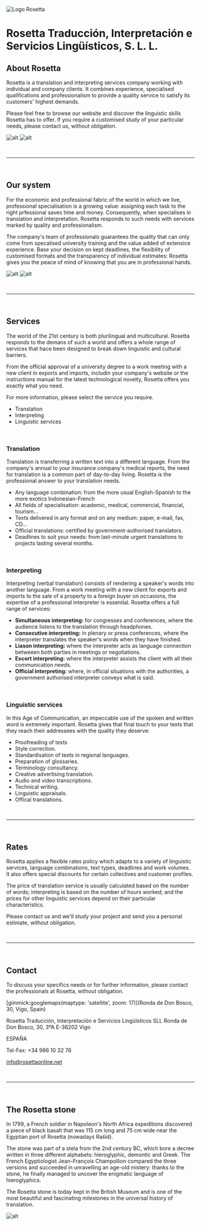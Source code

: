 ![Logo Rosetta](img/rosetta_color.png "Logo Rosetta")

# Rosetta Traducción, Interpretación e Servicios Lingüísticos, S. L. L.

## About Rosetta

Rosetta is a translation and interpreting services company working with individual and company clients. It combines experience, specialised qualifications and professionalism to provide a quality service to satisfy its customers' highest demands.

Please feel free to browse our website and discover the linguistic skills Rosetta has to offer. If you require a customised study of your particular needs, please contact us, without obligation.

![alt](img/rosetta_oficinas_1.jpg "Oficinas de Rosetta") ![alt](img/rosetta_oficinas_2.jpg "Oficinas de Rosetta")

<br>

-----

<br>

## Our system

For the economic and professional fabric of the world in which we live, professional specialisation is a growing value: assigning each task to the right prfessional saves time and money. Consequently, when specialises in translation and interpretation. Rosetta responds to such needs with services marked by quality and professionalism.

The company's team of professionals guarantees the quality that can only come from specalised university training and the value added of extensice experience. Base your decision on kept deadlines, the flexibility of customised formats and the transparency of individual estimates: Rosetta gives you the peace of mind of knowing that you are in professional hands.

![alt](img/rosetta_oficinas_3.jpg "Oficinas de Rosetta") ![alt](img/rosetta_oficinas_4.jpg "Oficinas de Rosetta")

<br>

-----

<br>

## Services

The world of the 21st century is both plurilingual and multicultural. Rosetta responds to the demans of such a world and offers a whole range of services that hace been designed to break down linguistic and cultural barriers.

From the official approval of a university degree to a work meeting with a new client in exports and imports, includin your company's website or the instructions manual for the latest technological novelty, Rosetta offers you exactly what you need.

For more information, please select the service you require.

- Translation
- Interpreting
- Linguistic services

<br>

### Translation

Translation is transferring a written text into a different language. From the company's annual to your insurance company's medical reports, the need for translation is a common part of day-to-day living. Rosetta is the professional answer to your translation needs.

- Any language combination: from the more usual English-Spanish to the more exotics Indonesian-French
- All fields of specialisation: academic, medical, commercial, financial, tourism...
- Texts delivered in any format and on any medium: paper, e-mail, fax, CD...
- Official translations: certified by government-authorised translators.
- Deadlines to suit your needs: from last-minute urgent translations to projects lasting several months.

<br>

### Interpreting

Interpreting (verbal translation) consists of rendering a speaker's words into another language. From a work meeting with a new client for exports and imports to the sale of a property to a foreign buyer on occasions, the expertise of a professional interpreter is essential. Rosetta offers a full range of services:

- **Simultaneous interpreting:** for congresses and conferences, where the audience listens to the translation through headphones.
- **Consecutive interpreting:** in plenary or press conferences, where the interpreter translates the speaker's words when they have finished.
- **Liason interpreting:** where the interpreter acts as language connection betweeen both parties in meetings or negotiations.
- **Escort interpreting:** where the interpreter assists the client with all their communication needs.
- **Official interpreting:** where, in official situations with the authorities, a government authorised interpreter conveys what is said.                         

<br>

### Linguistic services

In this Age of Communication, an impeccable use of the spoken and written word is extremely important. Rosetta gives that final touch to your texts that they reach their addressees with the quality they deserve:

- Proofreading of texts
- Style correction.
- Standardisation of texts in regional languages.
- Preparation of glossaries.
- Terminology consultancy.
- Creative advertising translation.
- Audio and video transcriptions.
- Technical writing.
- Linguistic appraisals.
- Offical translations.

<br>

-----

<br>

## Rates

Rosetta applies a flexible rates policy which adapts to a variety of linguistic services, language combinations, text types, deadlines and work volumes. It also offers special discounts for certain collectives and customer profiles.

The price of translation service is usually calculated based on the number of words; interpreting is based on the number of hours worked; and the prices for other linguistic services depend on their particular characteristics.

Please contact us and we'll study your project and send you a personal estimate, without obligation.

<br>

-----

<br>

## Contact

To discuss your specifics needs or for further information, please contact the professionals at Rosetta, without obligation.

[gimmick:googlemaps(maptype: 'satellite', zoom: 17)](Ronda de Don Bosco, 30, Vigo, Spain)

Rosetta Traducción, Interpretación e Servicios Lingüísticos SLL
Ronda de Don Bosco, 30, 3ºA
E-36202 Vigo

ESPAÑA

Tel-Fax: +34 986 10 32 76

[info@rosettaonline.net](mailto:info@rosettaonline.net)

<br>

-----

<br>

## The Rosetta stone

In 1799, a French soldier in Napoleon's North Africa expeditions discovered a piece of black basalt that was 115 cm long and 75 cm wide near the Egyptian port of Rosetta (nowadays Raŝïd).

The stone was part of a stela from the 2nd century BC, which bore a decree written in three different alphabets: hieroglyphic, demontic and Greek. The French Egyptiologist Jean-François Champollion compared the three versions and succeeded in unravelling an age-old mistery: thanks to the stone, he finally managed to uncover the enigmatic language of hieroglyphics.

The Rosetta stone is today kept in the British Museum and is one of the most beautiful and fascinating milestones in the universal history of translation.

![alt](img/rosetta.jpg "La piedra de Rosetta")

